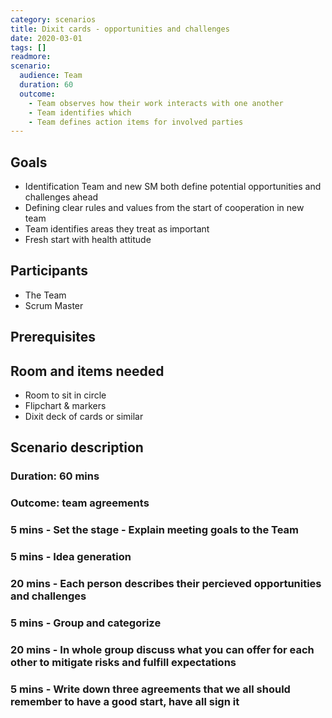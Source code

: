 ```yaml
---
category: scenarios
title: Dixit cards - opportunities and challenges
date: 2020-03-01
tags: []
readmore: 
scenario:
  audience: Team
  duration: 60
  outcome:
    - Team observes how their work interacts with one another
    - Team identifies which 
    - Team defines action items for involved parties
--- 
```


## Goals

* Identification Team and new SM both define potential opportunities and challenges ahead
* Defining clear rules and values from the start of cooperation in new team
* Team identifies areas they treat as important
* Fresh start with health attitude

## Participants

* The Team
* Scrum Master

## Prerequisites

## Room and items needed

* Room to sit in circle
* Flipchart & markers
* Dixit deck of cards or similar

## Scenario description

### Duration: 60 mins


### Outcome: team agreements


### 5 mins - Set the stage - Explain meeting goals to the Team 


### 5 mins - Idea generation


### 20 mins - Each person describes their percieved opportunities and challenges


### 5 mins - Group and categorize


### 20 mins - In whole group discuss what you can offer for each other to mitigate risks and fulfill expectations


### 5 mins - Write down three agreements that we all should remember to have a good start, have all sign it

